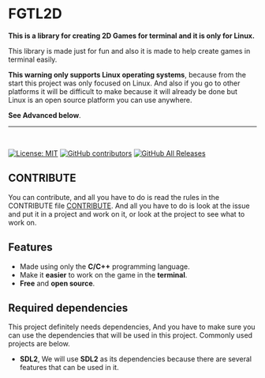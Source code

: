 # FGTL2D
**This is a library for creating 2D Games for terminal and it is only for Linux.**

This library is made just for fun and also it is made to help create games in terminal easily.

**This warning only supports Linux operating systems**, because from the start this project was only 
focused on Linux. And also if you go to other platforms it will be difficult to make because it 
will already be done but Linux is an open source platform you can use anywhere.

**See Advanced below**.

---

<br>

[![License: MIT](https://img.shields.io/badge/License-MIT-yellow.svg)](https://opensource.org/licenses/MIT)
[![GitHub contributors](https://img.shields.io/github/contributors/laferenorg/FGTL2D)](https://github.com/laferenorg/FGTL2D/graphs/contributors)
[![GitHub All Releases](https://img.shields.io/github/downloads/laferenorg/FGTL2D/total)](https://github.com/laferenorg/FGTL2D/releases)

CONTRIBUTE
----------
You can contribute, and all you have to do is read the rules in the CONTRIBUTE file [CONTRIBUTE](https://github.com/laferenorg/FGTL2D/blob/main/CONTRIBUTING.md).
And all you have to do is look at the issue and put it in a project and work on it, or look at the project to see what to work on.

Features
--------
- Made using only the **C/C++** programming language.
- Make it **easier** to work on the game in the **terminal**.
- **Free** and **open source**.

Required dependencies
---------------------
This project definitely needs dependencies, And you have to make sure you can use the dependencies that will be used in this project. 
Commonly used projects are below.

- **SDL2**, We will use **SDL2** as its dependencies because there are several features that can be used in it.

